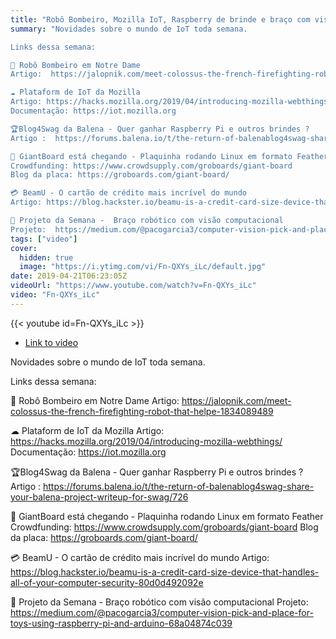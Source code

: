 ```yaml
---
title: "Robô Bombeiro, Mozilla IoT, Raspberry de brinde e braço com visão computational - Novidades IoT #8"
summary: "Novidades sobre o mundo de IoT toda semana.

Links dessa semana:

🤖 Robô Bombeiro em Notre Dame
Artigo:  https://jalopnik.com/meet-colossus-the-french-firefighting-robot-that-helpe-1834089489

☁ Plataform de IoT da Mozilla
Artigo: https://hacks.mozilla.org/2019/04/introducing-mozilla-webthings/
Documentação: https://iot.mozilla.org

🏆Blog4Swag da Balena - Quer ganhar Raspberry Pi e outros brindes ?
Artigo :  https://forums.balena.io/t/the-return-of-balenablog4swag-share-your-balena-project-writeup-for-swag/726

🐍 GiantBoard está chegando - Plaquinha rodando Linux em formato Feather
Crowdfunding: https://www.crowdsupply.com/groboards/giant-board
Blog da placa: https://groboards.com/giant-board/

💳 BeamU - O cartão de crédito mais incrível do mundo
Artigo: https://blog.hackster.io/beamu-is-a-credit-card-size-device-that-handles-all-of-your-computer-security-80d0d492092e

🤖 Projeto da Semana -  Braço robótico com visão computacional
Projeto:  https://medium.com/@pacogarcia3/computer-vision-pick-and-place-for-toys-using-raspberry-pi-and-arduino-68a04874c039"
tags: ["video"]
cover:
  hidden: true
  image: "https://i.ytimg.com/vi/Fn-QXYs_iLc/default.jpg"
date: 2019-04-21T06:23:05Z
videoUrl: "https://www.youtube.com/watch?v=Fn-QXYs_iLc"
video: "Fn-QXYs_iLc"
---
```


<!-- truncate -->

{{< youtube id=Fn-QXYs_iLc >}}

- [Link to video](https://www.youtube.com/watch?v=Fn-QXYs_iLc)

Novidades sobre o mundo de IoT toda semana.

Links dessa semana:

🤖 Robô Bombeiro em Notre Dame
Artigo:  https://jalopnik.com/meet-colossus-the-french-firefighting-robot-that-helpe-1834089489

☁ Plataform de IoT da Mozilla
Artigo: https://hacks.mozilla.org/2019/04/introducing-mozilla-webthings/
Documentação: https://iot.mozilla.org

🏆Blog4Swag da Balena - Quer ganhar Raspberry Pi e outros brindes ?
Artigo :  https://forums.balena.io/t/the-return-of-balenablog4swag-share-your-balena-project-writeup-for-swag/726

🐍 GiantBoard está chegando - Plaquinha rodando Linux em formato Feather
Crowdfunding: https://www.crowdsupply.com/groboards/giant-board
Blog da placa: https://groboards.com/giant-board/

💳 BeamU - O cartão de crédito mais incrível do mundo
Artigo: https://blog.hackster.io/beamu-is-a-credit-card-size-device-that-handles-all-of-your-computer-security-80d0d492092e

🤖 Projeto da Semana -  Braço robótico com visão computacional
Projeto:  https://medium.com/@pacogarcia3/computer-vision-pick-and-place-for-toys-using-raspberry-pi-and-arduino-68a04874c039
